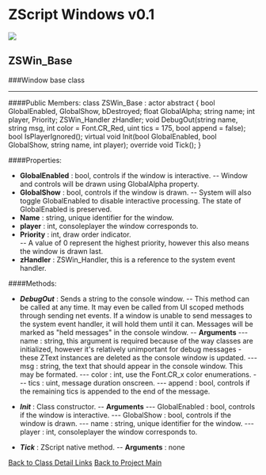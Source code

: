# ZScript Windows v0.1

![](https://github.com/Saican/ZSWin/blob/master/README/ZSWin_Logo.png)

## ZSWin_Base
###Window base class

------------


####Public Members:
    class ZSWin_Base : actor abstract
    {
    	bool GlobalEnabled, GlobalShow, bDestroyed;
    	float GlobalAlpha;
    	string name;
    	int player, Priority;
    	ZSWin_Handler zHandler;
    	void DebugOut(string name, string msg, int color = Font.CR_Red, uint tics = 175, bool append = false);
    	bool IsPlayerIgnored();
    	virtual void Init(bool GlobalEnabled, bool GlobalShow, string name, int player);
    	override void Tick();
    }

####Properties:
- **GlobalEnabled** : bool, controls if the window is interactive.
-- Window and controls will be drawn using GlobalAlpha property.
- **GlobalShow** : bool, controls if the window is drawn.
-- System will also toggle GlobalEnabled to disable interactive processing.  The state of GlobalEnabled is preserved.
- **Name** : string, unique identifier for the window.
- **player** : int, consoleplayer the window corresponds to.
- **Priority** : int, draw order indicator.  
-- A value of 0 represent the highest priority, however this also means the window is drawn last.
- **zHandler** : ZSWin_Handler, this is a reference to the system event handler.

####Methods:
- ***DebugOut*** : Sends a string to the console window.
-- This method can be called at any time.  It may even be called from UI scoped methods through sending net events.  If a window is unable to send messages to the system event handler, it will hold them until it can.  Messages will be marked as "held messages" in the console window.
-- **Arguments**
--- name : string, this argument is required because of the way classes are initialized, however it's relatively unimportant for debug messages - these ZText instances are deleted as the console window is updated.
--- msg : string, the text that should appear in the console window.  This may be formated.
--- color : int, use the Font.CR_x color enumerations.
--- tics : uint, message duration onscreen.
--- append : bool, controls if the remaining tics is appended to the end of the message.

- ***Init*** : Class constructor.
-- **Arguments**
--- GlobalEnabled : bool, controls if the window is interactive.
--- GlobalShow : bool, controls if the window is drawn.
--- name : string, unique identifier for the window.
--- player : int, consoleplayer the window corresponds to.

- ***Tick*** : ZScript native method.
-- **Arguments** : none

[Back to Class Detail Links]()
[Back to Project Main](https://github.com/Saican/ZSWin "Back to Project Main")